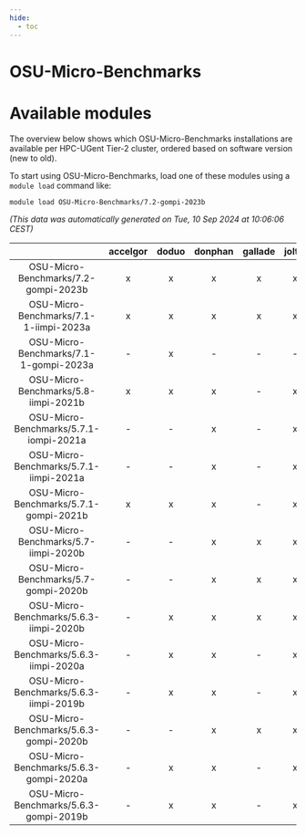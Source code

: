 ```yaml
---
hide:
  - toc
---
```


OSU-Micro-Benchmarks
====================

# Available modules


The overview below shows which OSU-Micro-Benchmarks installations are available per HPC-UGent Tier-2 cluster, ordered based on software version (new to old).

To start using OSU-Micro-Benchmarks, load one of these modules using a `module load` command like:

```shell
module load OSU-Micro-Benchmarks/7.2-gompi-2023b
```

*(This data was automatically generated on Tue, 10 Sep 2024 at 10:06:06 CEST)*  

| |accelgor|doduo|donphan|gallade|joltik|shinx|skitty|
| :---: | :---: | :---: | :---: | :---: | :---: | :---: | :---: |
|OSU-Micro-Benchmarks/7.2-gompi-2023b|x|x|x|x|x|-|x|
|OSU-Micro-Benchmarks/7.1-1-iimpi-2023a|x|x|x|x|x|-|x|
|OSU-Micro-Benchmarks/7.1-1-gompi-2023a|-|x|-|-|-|x|-|
|OSU-Micro-Benchmarks/5.8-iimpi-2021b|x|x|x|-|x|-|x|
|OSU-Micro-Benchmarks/5.7.1-iompi-2021a|-|-|x|-|x|-|x|
|OSU-Micro-Benchmarks/5.7.1-iimpi-2021a|-|-|x|-|x|-|x|
|OSU-Micro-Benchmarks/5.7.1-gompi-2021b|x|x|x|-|x|-|x|
|OSU-Micro-Benchmarks/5.7-iimpi-2020b|-|-|x|x|x|-|x|
|OSU-Micro-Benchmarks/5.7-gompi-2020b|-|-|x|x|x|-|x|
|OSU-Micro-Benchmarks/5.6.3-iimpi-2020b|-|x|x|x|x|-|x|
|OSU-Micro-Benchmarks/5.6.3-iimpi-2020a|-|x|x|-|x|-|x|
|OSU-Micro-Benchmarks/5.6.3-iimpi-2019b|-|x|x|-|x|-|x|
|OSU-Micro-Benchmarks/5.6.3-gompi-2020b|-|-|x|x|x|-|x|
|OSU-Micro-Benchmarks/5.6.3-gompi-2020a|-|x|x|-|x|-|x|
|OSU-Micro-Benchmarks/5.6.3-gompi-2019b|-|x|x|-|x|-|x|
